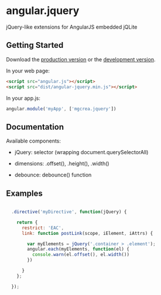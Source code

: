 # angular.jquery

jQuery-like extensions for AngularJS embedded jQLite

## Getting Started

Download the [production version][min] or the [development version][max].

[min]: https://raw.github.com/mgcrea/angular-jquery/master/dist/angular-jquery.min.js
[max]: https://raw.github.com/mgcrea/angular-jquery/master/dist/angular-jquery.js

In your web page:

```html
<script src="angular.js"></script>
<script src="dist/angular-jquery.min.js"></script>
```

In your app.js:

```js
angular.module('myApp', ['mgcrea.jquery'])
```

## Documentation

Available components:

+ jQuery: selector (wrapping document.querySelectorAll)

+ dimensions: .offset(), .height(), .width()

+ debounce: debounce() function

## Examples

```js

  .directive('myDirective', function(jQuery) {

    return {
      restrict: 'EAC',
      link: function postLink(scope, iElement, iAttrs) {

        var myElements = jQuery('.container > .element');
        angular.each(myElements, function(el) {
          console.warn(el.offset(), el.width())
        })

      }
    };

  });
```
